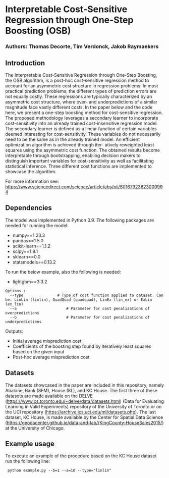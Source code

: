 # Interpretable Cost-Sensitive Regression through One-Step Boosting (OSB)

### Authors: Thomas Decorte, Tim Verdonck, Jakob Raymaekers

## Introduction
The Interpretable Cost-Sensitive Regression through One-Step Boosting, the OSB algorithm, is a post-hoc cost-sensitive regression method to 
account for an asymmetric cost structure in regression problems. In most practical prediction problems, 
the different types of prediction errors are not equally costly. These regressions are typically characterized by an asymmetric
cost structure, where over- and underpredictions of a similar magnitude face vastly different costs.
In the paper below and the code here, we present a one-step boosting method for cost-sensitive regression. The proposed
methodology leverages a secondary learner to incorporate cost-sensitivity into an already trained
cost-insensitive regression model. The secondary learner is defined as a linear function of certain
variables deemed interesting for cost-sensitivity. These variables do not necessarily need to be the
same as in the already trained model. An efficient optimization algorithm is achieved through iter-
atively reweighted least squares using the asymmetric cost function. The obtained results become
interpretable through bootstrapping, enabling decision makers to distinguish important variables
for cost-sensitivity as well as facilitating statistical inference. Three different cost functions are implemented to 
showcase the algorithm. 

For more information see: https://www.sciencedirect.com/science/article/abs/pii/S0167923623000994


## Dependencies

The model was implemented in Python 3.9. The following packages are needed for running the model:
- numpy==1.23.3
- pandas==1.5.0
- scikit-learn==1.1.2
- scipy==1.9.1
- sklearn==0.0
- statsmodels==0.13.2

To run the below example, also the following is needed:
- lightgbm==3.3.2

```
Options :
  --type	           # Type of cost function applied to dataset. Can be: LinLin (linlin), QuadQuad (quadquad), LinEx (lin_ex) or ExLin (ex_lin) 
  --a	                   # Parameter for cost penalizations of overpredictions
  --b                      # Parameter for cost penalizations of underpredictions
```

Outputs:
   - Initial average misprediction cost
   - Coefficients of the boosting step found by iteratively least squares based on the given input
   - Post-hoc average misprediction cost

## Datasets
The datasets showcased in the paper are included in this repository, namely  Abalone, Bank (8FM), House (8L), and KC House. The first three of these datasets are made available on the DELVE (https://www.cs.toronto.edu/~delve/data/datasets.html) (Data for Evaluating Learning in Valid Experiments) repository of the University of Toronto or on the UCI repository (https://archive.ics.uci.edu/ml/datasets.php). The last dataset, KC House, is made available by the  Center for Spatial Data Science (https://geodacenter.github.io/data-and-lab//KingCounty-HouseSales2015/) at the University of Chicago.

## Example usage

To execute an example of the procedure based on the KC House dataset run the following line:
```
 python example.py --b=1 --a=10 --type="linlin"
```


